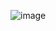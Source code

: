 ![image](https://user-images.githubusercontent.com/11890057/210197844-e26f830d-e5f4-4f66-aec7-694442a25aca.png)
